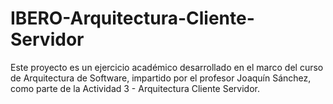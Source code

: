# IBERO-Arquitectura-Cliente-Servidor
Este proyecto es un ejercicio académico desarrollado en el marco del curso de Arquitectura de Software, impartido por el profesor Joaquín Sánchez, como parte de la Actividad 3 - Arquitectura Cliente Servidor.
